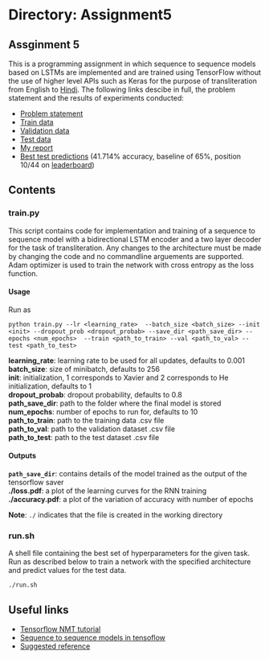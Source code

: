 # Directory: Assignment5     

## Assginment 5    

This is a programming assignment in which sequence to sequence models based on LSTMs are implemented and are trained using TensorFlow without the use of higher level APIs such as Keras for the purpose of transliteration from English to [Hindi](https://en.wikipedia.org/wiki/Hindi). The following links descibe in full, the problem statement and the results of experiments conducted:      

- [Problem statement](https://drive.google.com/file/d/1nuDzVNkeUEAxcaJR8W5DSdAH5ALDYazz/view?usp=sharing)      
- [Train data](https://drive.google.com/file/d/1sNiPr-q04-ZtTZ0Rf3CXUTr4VD_j8z8l/view?usp=sharing)    
- [Validation data](https://drive.google.com/file/d/16VOm_unAvc0fiPSmYZGz2ZRTCarbJRNa/view?usp=sharing)     
- [Test data](https://drive.google.com/file/d/1UsUwJJO03-G2_WqYH7dTK0-hrbWRp6UV/view?usp=sharing)             
- [My report](https://drive.google.com/file/d/1XHRo_kodHXXGn6Kff412ashSFbOKu79a/view?usp=sharing)     
- [Best test predictions](https://drive.google.com/file/d/1iDk7MHwNEHQ-C1wLo2FyaL1Q4rkiJ0o7/view?usp=sharing) (41.714% accuracy, baseline of 65%, position 10/44 on [leaderboard](https://www.kaggle.com/c/programming-assignment-3/leaderboard))     

## Contents   

### train.py

This script contains code for implementation and training of a sequence to sequence model with a bidirectional LSTM encoder and a two layer decoder for the task of transliteration. Any changes to the architecture must be made by changing the code and no commandline arguements are supported. Adam optimizer is used to train the network with cross entropy as the loss function. 

#### Usage    

Run as 
```
python train.py --lr <learning_rate>  --batch_size <batch_size> --init <init> --dropout_prob <dropout_probab> --save_dir <path_save_dir> --epochs <num_epochs>  --train <path_to_train> --val <path_to_val> --test <path_to_test>
```


__learning_rate__: learning rate to be used for all updates, defaults to 0.001      
__batch_size__: size of minibatch, defaults to 256      
__init__: initialization, 1 corresponds to Xavier and 2 corresponds to He initialization, defaults to 1         
__dropout_probab__: dropout probability, defaults to 0.8      
__path_save_dir__: path to the folder where the final model is stored                 
__num_epochs__: number of epochs to run for, defaults to 10     
__path_to_train__: path to the training data .csv file    
__path_to_val__: path to the validation dataset .csv file     
__path_to_test__: path to the test dataset .csv file     



#### Outputs


__```path_save_dir```__: contains details of the model trained as the output of the tensorflow saver     
__./loss.pdf__: a plot of the learning curves for the RNN training    
__./accuracy.pdf__: a plot of the variation of accuracy with number of epochs     


__Note__: ```./``` indicates that the file is created in the working directory

### run.sh   

A shell file containing the best set of hyperparameters for the given task. Run as described below to train a network with the specified architecture and predict values for the test data.     

```
./run.sh
```    

## Useful links

- [Tensorflow NMT tutorial](https://github.com/tensorflow/nmt)      
- [Sequence to sequence models in tensoflow](https://towardsdatascience.com/seq2seq-model-in-tensorflow-ec0c557e560f)      
- [Suggested reference](https://github.com/tensorflow/tensorflow/blob/r1.13/tensorflow/contrib/legacy_seq2seq/python/ops/seq2seq.py)      


